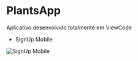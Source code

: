 # PlantsApp
Aplicativo desenvolvido totalmente em ViewCode

* SignUp Mobile

![SignUp Mobile](https://res.cloudinary.com/dplpxkwhl/image/upload/v1683139553/rect686_xtd1mp.png)

